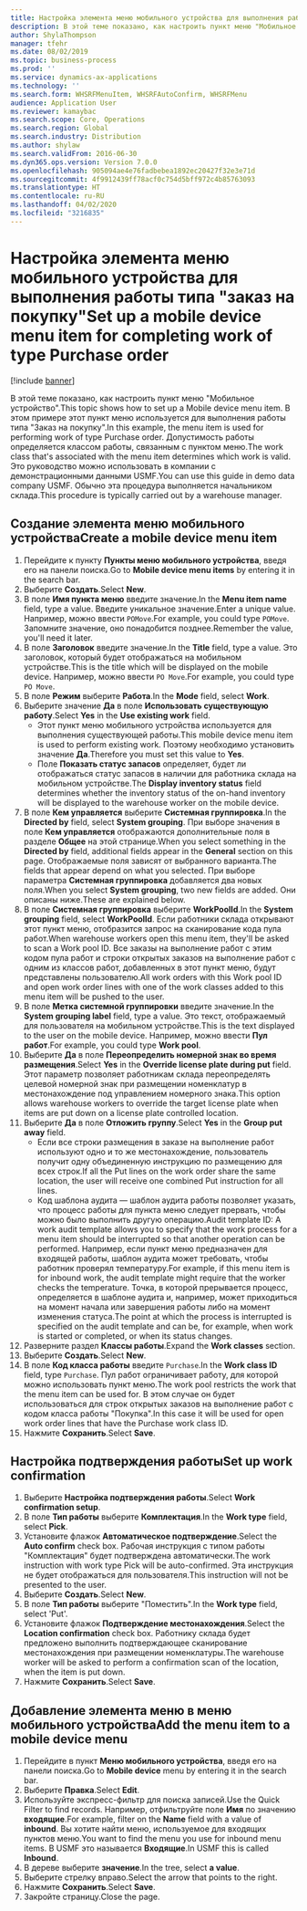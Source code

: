 ```yaml
---
title: Настройка элемента меню мобильного устройства для выполнения работы типа "заказ на покупку"
description: В этой теме показано, как настроить пункт меню "Мобильное устройство".
author: ShylaThompson
manager: tfehr
ms.date: 08/02/2019
ms.topic: business-process
ms.prod: ''
ms.service: dynamics-ax-applications
ms.technology: ''
ms.search.form: WHSRFMenuItem, WHSRFAutoConfirm, WHSRFMenu
audience: Application User
ms.reviewer: kamaybac
ms.search.scope: Core, Operations
ms.search.region: Global
ms.search.industry: Distribution
ms.author: shylaw
ms.search.validFrom: 2016-06-30
ms.dyn365.ops.version: Version 7.0.0
ms.openlocfilehash: 905094ae4e76fadbebea1892ec20427f32e3e71d
ms.sourcegitcommit: 4f9912439ff78acf0c754d5bff972c4b85763093
ms.translationtype: HT
ms.contentlocale: ru-RU
ms.lasthandoff: 04/02/2020
ms.locfileid: "3216835"
---
```

# <a name="set-up-a-mobile-device-menu-item-for-completing-work-of-type-purchase-order"></a><span data-ttu-id="eb030-103">Настройка элемента меню мобильного устройства для выполнения работы типа "заказ на покупку"</span><span class="sxs-lookup"><span data-stu-id="eb030-103">Set up a mobile device menu item for completing work of type Purchase order</span></span>

[!include [banner](../../includes/banner.md)]

<span data-ttu-id="eb030-104">В этой теме показано, как настроить пункт меню "Мобильное устройство".</span><span class="sxs-lookup"><span data-stu-id="eb030-104">This topic shows how to set up a Mobile device menu item.</span></span> <span data-ttu-id="eb030-105">В этом примере этот пункт меню используется для выполнения работы типа "Заказ на покупку".</span><span class="sxs-lookup"><span data-stu-id="eb030-105">In this example, the menu item is used for performing work of type Purchase order.</span></span> <span data-ttu-id="eb030-106">Допустимость работы определяется классом работы, связанным с пунктом меню.</span><span class="sxs-lookup"><span data-stu-id="eb030-106">The work class that's associated with the menu item determines which work is valid.</span></span> <span data-ttu-id="eb030-107">Это руководство можно использовать в компании с демонстрационными данными USMF.</span><span class="sxs-lookup"><span data-stu-id="eb030-107">You can use this guide in demo data company USMF.</span></span> <span data-ttu-id="eb030-108">Обычно эта процедура выполняется начальником склада.</span><span class="sxs-lookup"><span data-stu-id="eb030-108">This procedure is typically carried out by a warehouse manager.</span></span>


## <a name="create-a-mobile-device-menu-item"></a><span data-ttu-id="eb030-109">Создание элемента меню мобильного устройства</span><span class="sxs-lookup"><span data-stu-id="eb030-109">Create a mobile device menu item</span></span>
1. <span data-ttu-id="eb030-110">Перейдите к пункту **Пункты меню мобильного устройства**, введя его на панели поиска.</span><span class="sxs-lookup"><span data-stu-id="eb030-110">Go to **Mobile device menu items** by entering it in the search bar.</span></span>
2. <span data-ttu-id="eb030-111">Выберите **Создать**.</span><span class="sxs-lookup"><span data-stu-id="eb030-111">Select **New**.</span></span>
3. <span data-ttu-id="eb030-112">В поле **Имя пункта меню** введите значение.</span><span class="sxs-lookup"><span data-stu-id="eb030-112">In the **Menu item name** field, type a value.</span></span> <span data-ttu-id="eb030-113">Введите уникальное значение.</span><span class="sxs-lookup"><span data-stu-id="eb030-113">Enter a unique value.</span></span> <span data-ttu-id="eb030-114">Например, можно ввести `POMove`.</span><span class="sxs-lookup"><span data-stu-id="eb030-114">For example, you could type `POMove`.</span></span> <span data-ttu-id="eb030-115">Запомните значение, оно понадобится позднее.</span><span class="sxs-lookup"><span data-stu-id="eb030-115">Remember the value, you'll need it later.</span></span>  
4. <span data-ttu-id="eb030-116">В поле **Заголовок** введите значение.</span><span class="sxs-lookup"><span data-stu-id="eb030-116">In the **Title** field, type a value.</span></span> <span data-ttu-id="eb030-117">Это заголовок, который будет отображаться на мобильном устройстве.</span><span class="sxs-lookup"><span data-stu-id="eb030-117">This is the title which will be displayed on the mobile device.</span></span> <span data-ttu-id="eb030-118">Например, можно ввести `PO Move`.</span><span class="sxs-lookup"><span data-stu-id="eb030-118">For example, you could type `PO Move`.</span></span>  
5. <span data-ttu-id="eb030-119">В поле **Режим** выберите **Работа**.</span><span class="sxs-lookup"><span data-stu-id="eb030-119">In the **Mode** field, select **Work**.</span></span>
6. <span data-ttu-id="eb030-120">Выберите значение **Да** в поле **Использовать существующую работу**.</span><span class="sxs-lookup"><span data-stu-id="eb030-120">Select **Yes** in the **Use existing work** field.</span></span>
    - <span data-ttu-id="eb030-121">Этот пункт меню мобильного устройства используется для выполнения существующей работы.</span><span class="sxs-lookup"><span data-stu-id="eb030-121">This mobile device menu item is used to perform existing work.</span></span> <span data-ttu-id="eb030-122">Поэтому необходимо установить значение **Да**.</span><span class="sxs-lookup"><span data-stu-id="eb030-122">Therefore you must set this value to **Yes**.</span></span>  
    - <span data-ttu-id="eb030-123">Поле **Показать статус запасов** определяет, будет ли отображаться статус запасов в наличии для работника склада на мобильном устройстве.</span><span class="sxs-lookup"><span data-stu-id="eb030-123">The **Display inventory status** field determines whether the inventory status of the on-hand inventory will be displayed to the warehouse worker on the mobile device.</span></span>  
7. <span data-ttu-id="eb030-124">В поле **Кем управляется** выберите **Системная группировка**.</span><span class="sxs-lookup"><span data-stu-id="eb030-124">In the **Directed by** field, select **System grouping**.</span></span> <span data-ttu-id="eb030-125">При выборе значения в поле **Кем управляется** отображаются дополнительные поля в разделе **Общее** на этой странице.</span><span class="sxs-lookup"><span data-stu-id="eb030-125">When you select something in the **Directed by** field, additional fields appear in the **General** section on this page.</span></span> <span data-ttu-id="eb030-126">Отображаемые поля зависят от выбранного варианта.</span><span class="sxs-lookup"><span data-stu-id="eb030-126">The fields that appear depend on what you selected.</span></span> <span data-ttu-id="eb030-127">При выборе параметра **Системная группировка** добавляется два новых поля.</span><span class="sxs-lookup"><span data-stu-id="eb030-127">When you select **System grouping**, two new fields are added.</span></span> <span data-ttu-id="eb030-128">Они описаны ниже.</span><span class="sxs-lookup"><span data-stu-id="eb030-128">These are explained below.</span></span>  
8. <span data-ttu-id="eb030-129">В поле **Системная группировка** выберите **WorkPoolId**.</span><span class="sxs-lookup"><span data-stu-id="eb030-129">In the **System grouping** field, select **WorkPoolId**.</span></span> <span data-ttu-id="eb030-130">Если работники склада открывают этот пункт меню, отобразится запрос на сканирование кода пула работ.</span><span class="sxs-lookup"><span data-stu-id="eb030-130">When warehouse workers open this menu item, they'll be asked to scan a Work pool ID.</span></span> <span data-ttu-id="eb030-131">Все заказы на выполнение работ с этим кодом пула работ и строки открытых заказов на выполнение работ с одним из классов работ, добавленных в этот пункт меню, будут представлены пользователю.</span><span class="sxs-lookup"><span data-stu-id="eb030-131">All work orders with this Work pool ID and open work order lines with one of the work classes added to this menu item will be pushed to the user.</span></span>  
9. <span data-ttu-id="eb030-132">В поле **Метка системной группировки** введите значение.</span><span class="sxs-lookup"><span data-stu-id="eb030-132">In the **System grouping label** field, type a value.</span></span> <span data-ttu-id="eb030-133">Это текст, отображаемый для пользователя на мобильном устройстве.</span><span class="sxs-lookup"><span data-stu-id="eb030-133">This is the text displayed to the user on the mobile device.</span></span> <span data-ttu-id="eb030-134">Например, можно ввести **Пул работ**.</span><span class="sxs-lookup"><span data-stu-id="eb030-134">For example, you could type **Work pool**.</span></span>  
10. <span data-ttu-id="eb030-135">Выберите **Да** в поле **Переопределить номерной знак во время размещения**.</span><span class="sxs-lookup"><span data-stu-id="eb030-135">Select **Yes** in the **Override license plate during put** field.</span></span> <span data-ttu-id="eb030-136">Этот параметр позволяет работникам склада переопределять целевой номерной знак при размещении номенклатур в местонахождение под управлением номерного знака.</span><span class="sxs-lookup"><span data-stu-id="eb030-136">This option allows warehouse workers to override the target license plate when items are put down on a license plate controlled location.</span></span>  
11. <span data-ttu-id="eb030-137">Выберите **Да** в поле **Отложить группу**.</span><span class="sxs-lookup"><span data-stu-id="eb030-137">Select **Yes** in the **Group put away** field.</span></span>
    - <span data-ttu-id="eb030-138">Если все строки размещения в заказе на выполнение работ используют одно и то же местонахождение, пользователь получит одну объединенную инструкцию по размещению для всех строк.</span><span class="sxs-lookup"><span data-stu-id="eb030-138">If all the Put lines on the work order share the same location, the user will receive one combined Put instruction for all lines.</span></span> 
    - <span data-ttu-id="eb030-139">Код шаблона аудита — шаблон аудита работы позволяет указать, что процесс работы для пункта меню следует прервать, чтобы можно было выполнить другую операцию.</span><span class="sxs-lookup"><span data-stu-id="eb030-139">Audit template ID: A work audit template allows you to specify that the work process for a menu item should be interrupted so that another operation can be performed.</span></span> <span data-ttu-id="eb030-140">Например, если пункт меню предназначен для входящей работы, шаблон аудита может требовать, чтобы работник проверял температуру.</span><span class="sxs-lookup"><span data-stu-id="eb030-140">For example, if this menu item is for inbound work, the audit template might require that the worker checks the temperature.</span></span> <span data-ttu-id="eb030-141">Точка, в которой прерывается процесс, определяется в шаблоне аудита и, например, может приходиться на момент начала или завершения работы либо на момент изменения статуса.</span><span class="sxs-lookup"><span data-stu-id="eb030-141">The point at which the process is interrupted is specified on the audit template and can be, for example, when work is started or completed, or when its status changes.</span></span>  
12. <span data-ttu-id="eb030-142">Разверните раздел **Классы работы**.</span><span class="sxs-lookup"><span data-stu-id="eb030-142">Expand the **Work classes** section.</span></span>
13. <span data-ttu-id="eb030-143">Выберите **Создать**.</span><span class="sxs-lookup"><span data-stu-id="eb030-143">Select **New**.</span></span>
14. <span data-ttu-id="eb030-144">В поле **Код класса работы** введите `Purchase`.</span><span class="sxs-lookup"><span data-stu-id="eb030-144">In the **Work class ID** field, type `Purchase`.</span></span> <span data-ttu-id="eb030-145">Пул работ ограничивает работу, для которой можно использовать пункт меню.</span><span class="sxs-lookup"><span data-stu-id="eb030-145">The work pool restricts the work that the menu item can be used for.</span></span> <span data-ttu-id="eb030-146">В этом случае он будет использоваться для строк открытых заказов на выполнение работ с кодом класса работы "Покупка".</span><span class="sxs-lookup"><span data-stu-id="eb030-146">In this case it will be used for open work order lines that have the Purchase work class ID.</span></span>  
15. <span data-ttu-id="eb030-147">Нажмите **Сохранить**.</span><span class="sxs-lookup"><span data-stu-id="eb030-147">Select **Save**.</span></span>

## <a name="set-up-work-confirmation"></a><span data-ttu-id="eb030-148">Настройка подтверждения работы</span><span class="sxs-lookup"><span data-stu-id="eb030-148">Set up work confirmation</span></span>
1. <span data-ttu-id="eb030-149">Выберите **Настройка подтверждения работы**.</span><span class="sxs-lookup"><span data-stu-id="eb030-149">Select **Work confirmation setup**.</span></span>
2. <span data-ttu-id="eb030-150">В поле **Тип работы** выберите **Комплектация**.</span><span class="sxs-lookup"><span data-stu-id="eb030-150">In the **Work type** field, select **Pick**.</span></span>
3. <span data-ttu-id="eb030-151">Установите флажок **Автоматическое подтверждение**.</span><span class="sxs-lookup"><span data-stu-id="eb030-151">Select the **Auto confirm** check box.</span></span> <span data-ttu-id="eb030-152">Рабочая инструкция с типом работы "Комплектация" будет подтверждена автоматически.</span><span class="sxs-lookup"><span data-stu-id="eb030-152">The work instruction with work type Pick will be auto-confirmed.</span></span> <span data-ttu-id="eb030-153">Эта инструкция не будет отображаться для пользователя.</span><span class="sxs-lookup"><span data-stu-id="eb030-153">This instruction will not be presented to the user.</span></span>  
4. <span data-ttu-id="eb030-154">Выберите **Создать**.</span><span class="sxs-lookup"><span data-stu-id="eb030-154">Select **New**.</span></span>
5. <span data-ttu-id="eb030-155">В поле **Тип работы** выберите "Поместить".</span><span class="sxs-lookup"><span data-stu-id="eb030-155">In the **Work type** field, select 'Put'.</span></span>
6. <span data-ttu-id="eb030-156">Установите флажок **Подтверждение местонахождения**.</span><span class="sxs-lookup"><span data-stu-id="eb030-156">Select the **Location confirmation** check box.</span></span> <span data-ttu-id="eb030-157">Работнику склада будет предложено выполнить подтверждающее сканирование местонахождения при размещении номенклатуры.</span><span class="sxs-lookup"><span data-stu-id="eb030-157">The warehouse worker will be asked to perform a confirmation scan of the location, when the item is put down.</span></span>  
7. <span data-ttu-id="eb030-158">Нажмите **Сохранить**.</span><span class="sxs-lookup"><span data-stu-id="eb030-158">Select **Save**.</span></span>

## <a name="add-the-menu-item-to-a-mobile-device-menu"></a><span data-ttu-id="eb030-159">Добавление элемента меню в меню мобильного устройства</span><span class="sxs-lookup"><span data-stu-id="eb030-159">Add the menu item to a mobile device menu</span></span>
1. <span data-ttu-id="eb030-160">Перейдите в пункт **Меню мобильного устройства**, введя его на панели поиска.</span><span class="sxs-lookup"><span data-stu-id="eb030-160">Go to **Mobile device** menu by entering it in the search bar.</span></span>
2. <span data-ttu-id="eb030-161">Выберите **Правка**.</span><span class="sxs-lookup"><span data-stu-id="eb030-161">Select **Edit**.</span></span>
3. <span data-ttu-id="eb030-162">Используйте экспресс-фильтр для поиска записей.</span><span class="sxs-lookup"><span data-stu-id="eb030-162">Use the Quick Filter to find records.</span></span> <span data-ttu-id="eb030-163">Например, отфильтруйте поле **Имя** по значению **входящие**.</span><span class="sxs-lookup"><span data-stu-id="eb030-163">For example, filter on the **Name** field with a value of **inbound**.</span></span> <span data-ttu-id="eb030-164">Вы хотите найти меню, используемое для входящих пунктов меню.</span><span class="sxs-lookup"><span data-stu-id="eb030-164">You want to find the menu you use for inbound menu items.</span></span> <span data-ttu-id="eb030-165">В USMF это называется **Входящие**.</span><span class="sxs-lookup"><span data-stu-id="eb030-165">In USMF this is called **Inbound**.</span></span>  
4. <span data-ttu-id="eb030-166">В дереве выберите **значение**.</span><span class="sxs-lookup"><span data-stu-id="eb030-166">In the tree, select **a value**.</span></span>
5. <span data-ttu-id="eb030-167">Выберите стрелку вправо.</span><span class="sxs-lookup"><span data-stu-id="eb030-167">Select the arrow that points to the right.</span></span>
6. <span data-ttu-id="eb030-168">Нажмите **Сохранить**.</span><span class="sxs-lookup"><span data-stu-id="eb030-168">Select **Save**.</span></span>
7. <span data-ttu-id="eb030-169">Закройте страницу.</span><span class="sxs-lookup"><span data-stu-id="eb030-169">Close the page.</span></span>
